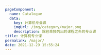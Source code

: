 ```yaml
---
pageComponent: 
  name: Catalogue
  data: 
    key: 计算机专业课
    imgUrl: /img/category/major.png
    description: 除已单独列出的课程之外的专业课
title: 计算机专业课
permalink: /major/
date: 2021-12-29 15:55:24
---
```



